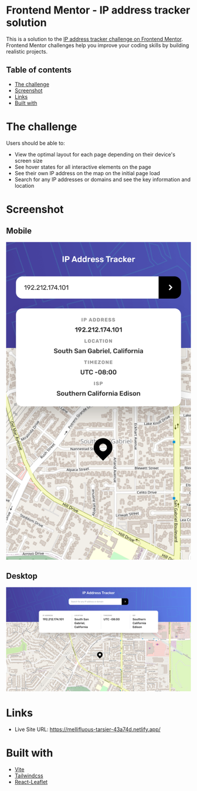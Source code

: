 # Frontend Mentor - IP address tracker solution

This is a solution to the [IP address tracker challenge on Frontend Mentor](https://www.frontendmentor.io/challenges/ip-address-tracker-I8-0yYAH0). Frontend Mentor challenges help you improve your coding skills by building realistic projects. 

## Table of contents

  - [The challenge](#the-challenge)
  - [Screenshot](#screenshot)
  - [Links](#links)
  - [Built with](#built-with)


# The challenge

Users should be able to:

- View the optimal layout for each page depending on their device's screen size
- See hover states for all interactive elements on the page
- See their own IP address on the map on the initial page load
- Search for any IP addresses or domains and see the key information and location

# Screenshot
## Mobile
![Mobile](./design/mobile-design.png)
## Desktop
![Desktop](./design/desktop-design.png)



# Links

- Live Site URL: https://mellifluous-tarsier-43a74d.netlify.app/


# Built with

- [Vite](https://vitejs.dev/)
- [Tailwindcss](https://tailwindcss.com/)
- [React-Leaflet](https://react-leaflet.js.org/)



